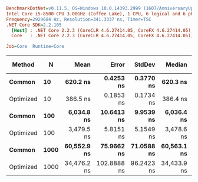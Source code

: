 ``` ini

BenchmarkDotNet=v0.11.5, OS=Windows 10.0.14393.2999 (1607/AnniversaryUpdate/Redstone1)
Intel Core i5-8500 CPU 3.00GHz (Coffee Lake), 1 CPU, 6 logical and 6 physical cores
Frequency=2929684 Hz, Resolution=341.3337 ns, Timer=TSC
.NET Core SDK=2.2.105
  [Host] : .NET Core 2.2.3 (CoreCLR 4.6.27414.05, CoreFX 4.6.27414.05), 64bit RyuJIT
  Core   : .NET Core 2.2.3 (CoreCLR 4.6.27414.05, CoreFX 4.6.27414.05), 64bit RyuJIT

Job=Core  Runtime=Core  

```
|    Method |    N |        Mean |       Error |     StdDev |      Median | Gen 0 | Gen 1 | Gen 2 | Allocated |
|---------- |----- |------------:|------------:|-----------:|------------:|------:|------:|------:|----------:|
|    **Common** |   **10** |    **620.2 ns** |   **0.4253 ns** |  **0.3770 ns** |    **620.3 ns** |     **-** |     **-** |     **-** |         **-** |
| Optimized |   10 |    386.5 ns |   0.1853 ns |  0.1734 ns |    386.4 ns |     - |     - |     - |         - |
|    **Common** |  **100** |  **6,034.8 ns** |  **10.6413 ns** |  **9.9539 ns** |  **6,036.4 ns** |     **-** |     **-** |     **-** |         **-** |
| Optimized |  100 |  3,479.5 ns |   5.8151 ns |  5.1549 ns |  3,478.6 ns |     - |     - |     - |         - |
|    **Common** | **1000** | **60,552.9 ns** |  **75.9662 ns** | **71.0588 ns** | **60,563.1 ns** |     **-** |     **-** |     **-** |         **-** |
| Optimized | 1000 | 34,476.2 ns | 102.8888 ns | 96.2423 ns | 34,433.9 ns |     - |     - |     - |         - |
